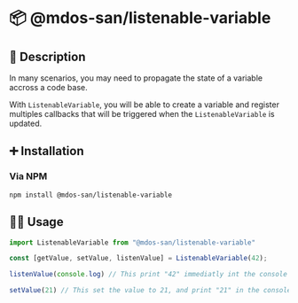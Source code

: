 # 📦 @mdos-san/listenable-variable

## 📝 Description

In many scenarios, you may need to propagate the state of a variable accross a code base.

With `ListenableVariable`, you will be able to create a variable and register multiples callbacks that will be triggered when the `ListenableVariable` is updated.

## ➕ Installation

### Via NPM

```shell
npm install @mdos-san/listenable-variable
```

## 🧑‍💻 Usage

```ts
import ListenableVariable from "@mdos-san/listenable-variable"

const [getValue, setValue, listenValue] = ListenableVariable(42);

listenValue(console.log) // This print "42" immediatly int the console

setValue(21) // This set the value to 21, and print "21" in the console
```
